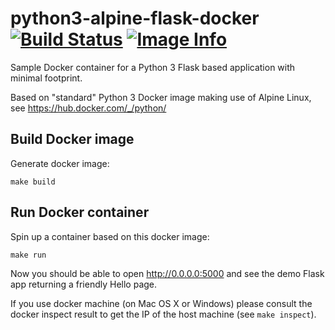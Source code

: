 # python3-alpine-flask-docker [![Build Status](https://travis-ci.org/nikos/python3-alpine-flask-docker.svg?branch=master)](https://travis-ci.org/nikos/python3-alpine-flask-docker)  [![Image Info](https://images.microbadger.com/badges/image/nikos/alpine-python3-flask.svg)](https://microbadger.com/images/nikos/alpine-python3-flask)

Sample Docker container for a Python 3 Flask based application with minimal footprint.

Based on "standard" Python 3 Docker image making
use of Alpine Linux, see https://hub.docker.com/_/python/


## Build Docker image

Generate docker image:

`make build`


## Run Docker container

Spin up a container based on this docker image:

`make run`

Now you should be able to open http://0.0.0.0:5000 and see the demo Flask
app returning a friendly Hello page.

If you use docker machine (on Mac OS X or Windows)
please consult the docker inspect result to get the IP of the host machine
(see `make inspect`).
